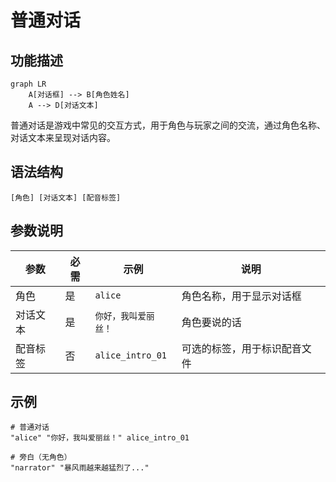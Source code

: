 # 普通对话

## 功能描述
```mermaid
graph LR
    A[对话框] --> B[角色姓名]
    A --> D[对话文本]
```

普通对话是游戏中常见的交互方式，用于角色与玩家之间的交流，通过角色名称、对话文本来呈现对话内容。

## 语法结构

```text
[角色] [对话文本] [配音标签]
```

## 参数说明

| 参数 | 必需 | 示例 | 说明 |
|------|------|------|------|
| 角色 | 是 | `alice` | 角色名称，用于显示对话框 |
| 对话文本 | 是 | `你好，我叫爱丽丝！` | 角色要说的话 |
| 配音标签 | 否 | `alice_intro_01` | 可选的标签，用于标识配音文件 |

## 示例

```text
# 普通对话
"alice" "你好，我叫爱丽丝！" alice_intro_01

# 旁白（无角色）
"narrator" "暴风雨越来越猛烈了..."
```